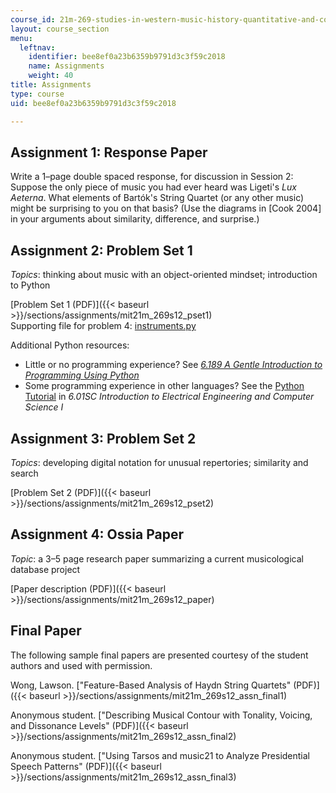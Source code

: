 ```yaml
---
course_id: 21m-269-studies-in-western-music-history-quantitative-and-computational-approaches-to-music-history-spring-2012
layout: course_section
menu:
  leftnav:
    identifier: bee8ef0a23b6359b9791d3c3f59c2018
    name: Assignments
    weight: 40
title: Assignments
type: course
uid: bee8ef0a23b6359b9791d3c3f59c2018

---
```


Assignment 1: Response Paper
----------------------------

Write a 1–page double spaced response, for discussion in Session 2: Suppose the only piece of music you had ever heard was Ligeti's _Lux Aeterna_. What elements of Bartók's String Quartet (or any other music) might be surprising to you on that basis? (Use the diagrams in \[Cook 2004\] in your arguments about similarity, difference, and surprise.)

Assignment 2: Problem Set 1
---------------------------

_Topics_: thinking about music with an object-oriented mindset; introduction to Python

[Problem Set 1 (PDF)]({{< baseurl >}}/sections/assignments/mit21m_269s12_pset1)  
Supporting file for problem 4: [instruments.py](/coursemedia/21m-269-studies-in-western-music-history-quantitative-and-computational-approaches-to-music-history-spring-2012/76471f4232a50330a90a248e264d00e9_instrument.py)

Additional Python resources:

*   Little or no programming experience? See [_6.189 A Gentle Introduction to Programming Using Python_](/courses/6-189-a-gentle-introduction-to-programming-using-python-january-iap-2011/)
*   Some programming experience in other languages? See the [Python Tutorial](/courses/6-01sc-introduction-to-electrical-engineering-and-computer-science-i-spring-2011/sections/python-tutorial) in _6.01SC Introduction to Electrical Engineering and Computer Science I_

Assignment 3: Problem Set 2
---------------------------

_Topics_: developing digital notation for unusual repertories; similarity and search

[Problem Set 2 (PDF)]({{< baseurl >}}/sections/assignments/mit21m_269s12_pset2)

Assignment 4: Ossia Paper
-------------------------

_Topic_: a 3–5 page research paper summarizing a current musicological database project

[Paper description (PDF)]({{< baseurl >}}/sections/assignments/mit21m_269s12_paper)

Final Paper
-----------

The following sample final papers are presented courtesy of the student authors and used with permission.

Wong, Lawson. ["Feature-Based Analysis of Haydn String Quartets" (PDF)]({{< baseurl >}}/sections/assignments/mit21m_269s12_assn_final1)

Anonymous student. ["Describing Musical Contour with Tonality, Voicing, and Dissonance Levels" (PDF)]({{< baseurl >}}/sections/assignments/mit21m_269s12_assn_final2)

Anonymous student. ["Using Tarsos and music21 to Analyze Presidential Speech Patterns" (PDF)]({{< baseurl >}}/sections/assignments/mit21m_269s12_assn_final3)